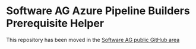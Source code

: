 # Software AG Azure Pipeline Builders Prerequisite Helper

This repository has been moved in the [Software AG public GitHub area](https://github.com/SoftwareAG/sag-mainstream-devops-az-00-prerequisites)
